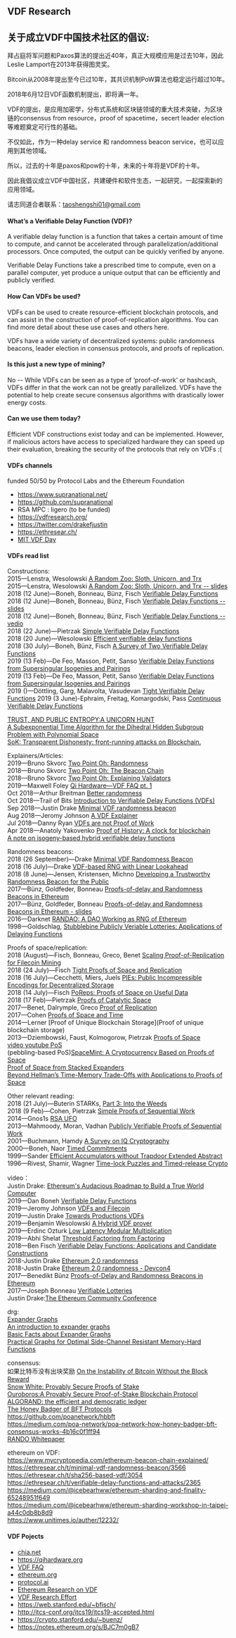 ## VDF Research
## 关于成立VDF中国技术社区的倡议:
拜占庭将军问题和Paxos算法的提出近40年，真正大规模应用是过去10年，因此Leslie Lamport在2013年获得图灵奖。

Bitcoin从2008年提出至今已过10年，其共识机制PoW算法也稳定运行超过10年。

2018年6月12日VDF函数机制提出，即将满一年。

VDF的提出，是应用加密学，分布式系统和区块链领域的重大技术突破，为区块链的consensus from resource，proof of spacetime，secert leader election等难题奠定可行性的基础。

不仅如此，作为一种delay service 和 randomness beacon service，也可以应用到其他领域。

所以，过去的十年是paxos和pow的十年，未来的十年将是VDF的十年。

因此我倡议成立VDF中国社区，共建硬件和软件生态，一起研究，一起探索新的应用领域。

请志同道合者联系：taoshengshi01@gmail.com


#### What’s a Verifiable Delay Function (VDF)?
A verifiable delay function is a function that takes a certain amount of time to compute, and cannot be accelerated through parallelization/additional processors. Once computed, the output can be quickly verified by anyone.

Verifiable Delay Functions take a prescribed time to compute, even on a parallel computer, yet produce a unique output that can be efficiently and publicly verified.

#### How Can VDFs be used?
VDFs can be used to create resource-efficient blockchain protocols, and can assist in the construction of proof-of-replication algorithms. You can find more detail about these use cases and others here.

VDFs have a wide variety of decentralized systems: public randomness beacons, leader election in consensus protocols, and proofs of replication.

#### Is this just a new type of mining?
No -- While VDFs can be seen as a type of ‘proof-of-work’ or hashcash, VDFs differ in that the work can not be greatly parallelized. VDFs have the potential to help create secure consensus algorithms with drastically lower energy costs.

#### Can we use them today?
 Efficient VDF constructions exist today and can be implemented. However, if malicious actors have access to specialized hardware they can speed up their evaluation, breaking the security of the protocols that rely on VDFs :(

#### VDFs channels
funded 50/50 by Protocol Labs and the Ethereum Foundation
* https://www.supranational.net/
* https://github.com/supranational
* RSA MPC : ligero (to be funded)
* https://vdfresearch.org/
* https://twitter.com/drakefjustin
* https://ethresear.ch/
* [MIT VDF Day](https://dci.mit.edu/vdfday)    

#### VDFs read list
Constructions:    
2015—Lenstra, Wesolowski [A Random Zoo: Sloth, Unicorn, and Trx](https://eprint.iacr.org/2015/366.pdf)    
2015—Lenstra, Wesolowski [A Random Zoo: Sloth, Unicorn, and Trx -- slides](https://pdfs.semanticscholar.org/4acb/198ee26778843c4986cc57a1b5985191800f.pdf)   
2018 (12 June)—Boneh, Bonneau, Bünz, Fisch [Verifiable Delay Functions](https://eprint.iacr.org/2018/601.pdf)   
2018 (12 June)—Boneh, Bonneau, Bünz, Fisch [Verifiable Delay Functions -- slides](https://crypto.iacr.org/2018/slides/28858.pdf)   
2018 (12 June)—Boneh, Bonneau, Bünz, Fisch [Verifiable Delay Functions -- vedio](https://www.youtube.com/watch?v=_-feyaZZjEw)   
2018 (22 June)—Pietrzak [Simple Verifiable Delay Functions](http://drops.dagstuhl.de/opus/volltexte/2018/10153/pdf/LIPIcs-ITCS-2019-60.pdf)   
2018 (20 June)—Wesolowski [Efficient verifiable delay functions](https://eprint.iacr.org/2018/623.pdf)    
2018 (30 July)—Boneh, Bünz, Fisch  [A Survey of Two Verifiable Delay Functions](http://theory.stanford.edu/~dabo/papers/VDFsurvey.pdf)   
2019 (13 Feb)—De Feo, Masson, Petit, Sanso [Verifiable Delay Functions from Supersingular Isogenies and Pairings](https://eprint.iacr.org/2019/166.pdf)   
2019 (13 Feb)—De Feo, Masson, Petit, Sanso [Verifiable Delay Functions from Supersingular Isogenies and Pairings](https://eprint.iacr.org/2019/166.pdf)   
2019 ()—Döttling, Garg, Malavolta, Vasudevan [Tight Verifiable Delay Functions](https://eprint.iacr.org/2019/659.pdf)
2019 (3 June)-Ephraim, Freitag, Komargodski, Pass [Continuous Verifiable Delay Functions](https://eprint.iacr.org/2019/619.pdf)

[TRUST, AND PUBLIC ENTROPY:A UNICORN HUNT](https://csrc.nist.gov/csrc/media/events/random-bit-generation-workshop-2016/documents/presentations/sessionv-3-benjamin-wesolowski-presentation.pdf)    
[A Subexponential Time Algorithm for the Dihedral Hidden Subgroup Problem with Polynomial Space](https://arxiv.org/pdf/quant-ph/0406151.pdf)         
[SoK: Transparent Dishonesty: front-running attacks on Blockchain.](https://users.encs.concordia.ca/~clark/papers/2019_wtsc_front.pdf)    

Explainers/Articles:   
2019—Bruno Skvorc [Two Point Oh: Randomness](https://our.status.im/two-point-oh-randomness/)   
2018—Bruno Skvorc [Two Point Oh: The Beacon Chain](https://our.status.im/two-point-oh-the-beacon-chain/)   
2018—Bruno Skvorc [Two Point Oh: Explaining Validators](https://our.status.im/two-point-oh-explaining-validators/)  
2019—Maxwell Foley [Qi Hardware—VDF FAQ pt. 1](https://qihardware.org/2019/03/17/vdf-faq-1/)   
Oct 2018—Arthur Breitman [Better randomness](https://medium.com/tezos/a-few-directions-to-improve-tezos-15359c79ec0f)    
Oct 2018—Trail of Bits [Introduction to Verifiable Delay Functions (VDFs)](https://blog.trailofbits.com/2018/10/12/introduction-to-verifiable-delay-functions-vdfs/)   
Sep 2018—Justin Drake [Minimal VDF randomness beacon](https://ethresear.ch/t/minimal-vdf-randomness-beacon/3566)   
Aug 2018—Jeromy Johnson [A VDF Explainer](https://reading.supply/@whyrusleeping/a-vdf-explainer-5S6Ect)   
Jul 2018—Danny Ryan [VDFs are not Proof of Work](https://medium.com/@djrtwo/vdfs-are-not-proof-of-work-91ba3bec2bf4)   
Apr 2018—Anatoly Yakovenko [Proof of History: A clock for blockchain](https://medium.com/solana-labs/proof-of-history-a-clock-for-blockchain-cf47a61a9274)    
[A note on isogeny-based hybrid verifiable delay functions](https://eprint.iacr.org/2019/205.pdf)   

Randomness beacons:   
2018 (26 September)—Drake [Minimal VDF Randomness Beacon](https://ethresear.ch/t/minimal-vdf-randomness-beacon/3566)    
2018 (16 July)—Drake [VDF-based RNG with Linear Lookahead](https://ethresear.ch/t/vdf-based-rng-with-linear-lookahead/2573)    
2018 (8 June)—Jensen, Kristensen, Michno [Developing a Trustworthy Randomness Beacon for the Public](https://projekter.aau.dk/projekter/files/281196661/main.pdf)    
2017—Bünz, Goldfeder, Bonneau [Proofs-of-delay and Randomness Beacons in Ethereum](http://www.jbonneau.com/doc/BGB17-IEEESB-proof_of_delay_ethereum.pdf)    
2017—Bünz, Goldfeder, Bonneau [Proofs-of-delay and Randomness Beacons in Ethereum - slides](https://drive.google.com/file/d/0B5PcPC6ZC_Gyb3V6NnRMZ2VZMFU/edit)   
2016—Darknet [RANDAO: A DAO Working as RNG of Ethereum](https://steemit.com/ethereum/@darknet/randao-1-0-is-here-or-a-dao-working-as-rng-of-ethereum)    
1998—Goldschlag, [Stubblebine Publicly Veriable Lotteries: Applications of Delaying Functions](http://citeseerx.ist.psu.edu/viewdoc/download?doi=10.1.1.53.284&rep=rep1&type=pdf)    

Proofs of space/replication:   
2018 (August)—Fisch, Bonneau, Greco, Benet [Scaling Proof-of-Replication for Filecoin Mining](https://web.stanford.edu/~bfisch/porep_short.pdf)   
2018 (24 July)—Fisch [Tight Proofs of Space and Replication](https://eprint.iacr.org/2018/702.pdf)    
2018 (16 July)—Cecchetti, Miers, Juels [PIEs: Public Incompressible Encodings for Decentralized Storage](https://eprint.iacr.org/2018/684.pdf)    
2018 (14 July)—Fisch [PoReps: Proofs of Space on Useful Data](https://eprint.iacr.org/2018/678.pdf)   
2018 (17 Feb)—Pietrzak [Proofs of Catalytic Space](https://eprint.iacr.org/2018/194.pdf)   
2017—Benet, Dalrymple, Greco [Proof of Replication](https://filecoin.io/proof-of-replication.pdf)   
2017—Cohen [Proofs of Space and Time](https://cyber.stanford.edu/sites/g/files/sbiybj9936/f/bramcohen.pdf)   
2014—Lerner [Proof of Unique Blockchain Storage](Proof of unique blockchain storage)    
2013—Dziembowski, Faust, Kolmogorow, Pietrzak [Proofs of Space](https://eprint.iacr.org/2013/796.pdf)   
[video youtube PoS](https://www.youtube.com/watch?v=evx7gH_R-Mc)  
(pebbling-based PoS)[SpaceMint: A Cryptocurrency Based on Proofs of Space]()    
[Proof of Space from Stacked Expanders]()    
[Beyond Hellman’s Time-Memory Trade-Offs with Applications to Proofs of Space]()    

Other relevant reading:    
2018 (21 July)—Buterin STARKs, [Part 3: Into the Weeds](https://vitalik.ca/general/2018/07/21/starks_part_3.html)   
2018 (9 Feb)—Cohen, Pietrzak [Simple Proofs of Sequential Work](https://eprint.iacr.org/2018/183.pdf)     
2014—Gnos1s [RSA UFO](https://anoncoin.github.io/RSA_UFO/)   
2013—Mahmoody, Moran, Vadhan [Publicly Verifiable Proofs of Sequential Work](https://www.cs.virginia.edu/~mohammad/files/papers/15%20TimeStamp.pdf)    
2001—Buchmann, Hamdy [A Survey on IQ Cryptography](http://citeseerx.ist.psu.edu/viewdoc/download?doi=10.1.1.5.7192&rep=rep1&type=pdf)   
2000—Boneh, Naor [Timed Commitments](https://www.iacr.org/archive/crypto2000/18800237/18800237.pdf)   
1999—Sander [Efficient Accumulators without Trapdoor Extended Abstract](http://citeseerx.ist.psu.edu/viewdoc/download?doi=10.1.1.28.4015&rep=rep1&type=pdf)   
1996—Rivest, Shamir, Wagner [Time-lock Puzzles and Timed-release Crypto](https://people.csail.mit.edu/rivest/pubs/RSW96.pdf)   

video：   
Justin Drake: [Ethereum's Audacious Roadmap to Build a True World Computer](https://www.youtube.com/watch?v=QDwaAnhSJk8)   
2019—Dan Boneh [Verifiable Delay Functions](https://www.youtube.com/watch?v=dN-1q8c50q0)   
2019—Jeromy Johnson [VDFs and Filecoin](https://www.youtube.com/watch?v=GZZ2G9bPXsM)   
2019—Justin Drake [Towards Productions VDFs](https://www.youtube.com/watch?v=Kmm6BXXfsnI)   
2019—Benjamin Wesolowski [A Hybrid VDF prover](https://www.youtube.com/watch?v=NtzNdsbkFt0)   
2019—Erdinc Ozturk [Low Latency Modular Multiplication](https://www.youtube.com/watch?v=ITf4Wt2YgDE)   
2019—Abhi Shelat [Threshold Factoring from Factoring](https://www.youtube.com/watch?v=RwrJXO_ecRI)   
2018—Ben Fisch [Verifiable Delay Functions: Applications and Candidate Constructions](https://www.youtube.com/watch?v=qUoagL7OZ1k)   
2018-Justin Drake [Ethereum 2.0 randomness](https://www.youtube.com/watch?v=zqL_cMlPjOI)   
2018-Justin Drake [Ethereum 2.0 randomness - Devcon4](https://www.youtube.com/watch?v=rUOBPu4W28c)   
2017—Benedikt Bünz [Proofs-of-Delay and Randomness Beacons in Ethereum](https://www.youtube.com/watch?v=kK4qN2K44Ms&t=918s)   
2017—Joseph Bonneau [Verifiable Lotteries](https://www.youtube.com/watch?v=1jVPVPxwFWo)   
Justin Drake:[The Ethereum Community Conference](https://www.youtube.com/watch?v=83DGZPJoyPQ)   

drg:   
[Expander Graphs](https://people.seas.harvard.edu/~salil/pseudorandomness/expanders.pdf)   
[An introduction to expander graphs](https://people.math.ethz.ch/~kowalski/expander-graphs.pdf)    
[Basic Facts about Expander Graphs](http://www.wisdom.weizmann.ac.il/~oded/COL/expander.pdf)    
[Practical Graphs for Optimal Side-Channel Resistant Memory-Hard Functions](https://eprint.iacr.org/2017/443.pdf)   

consensus:   
如果比特币没有出块奖励 [On the Instability of Bitcoin Without the Block Reward]()   
[Snow White: Provably Secure Proofs of Stake]()   
[Ouroboros:A Provably Secure Proof-of-Stake Blockchain Protocol]()   
[ALGORAND: the efficient and democratic ledger]()   
[The Honey Badger of BFT Protocols](https://eprint.iacr.org/2016/199.pdf)   
https://github.com/poanetwork/hbbft   
https://medium.com/poa-network/poa-network-how-honey-badger-bft-consensus-works-4b16c0f1ff94    
[RANDO Whitepaper](https://www.randao.org/whitepaper/Randao_v0.85.pdf)    

ethereum on VDF:   
https://www.mycryptopedia.com/ethereum-beacon-chain-explained/    
https://ethresear.ch/t/minimal-vdf-randomness-beacon/3566    
https://ethresear.ch/t/sha256-based-vdf/3054    
https://ethresear.ch/t/verifiable-delay-functions-and-attacks/2365    
https://medium.com/@icebearhww/ethereum-sharding-and-finality-65248951f649    
https://medium.com/@icebearhww/ethereum-sharding-workshop-in-taipei-a44c0db8b8d9    
https://www.unitimes.io/auther/12232/




#### VDF Pojects  
* [chia.net](https://www.chia.net/) 
* https://qihardware.org
* [VDF FAQ](https://qihardware.org/2019/03/17/vdf-faq-1/)
* [ethereum.org](https://ethresear.ch/)   
* [protocol.ai](https://protocol.ai/)    
* [Ethereum Research on VDF](https://ethresear.ch/t/verifiable-delay-functions-and-attacks/2365)   
* [VDF Research Effort](https://vdfresearch.org/) 
* https://web.stanford.edu/~bfisch/   
* http://itcs-conf.org/itcs19/itcs19-accepted.html
* https://crypto.stanford.edu/~buenz/
* https://notes.ethereum.org/s/BJC7m0gB7

    


